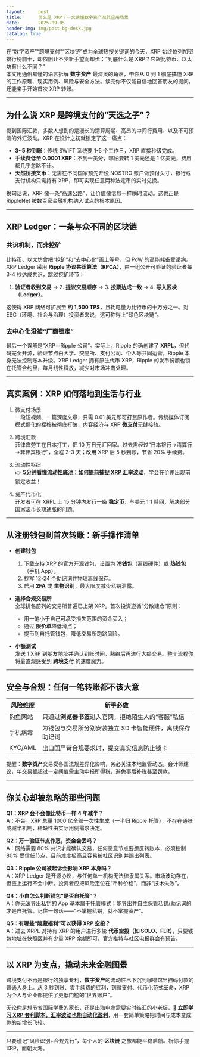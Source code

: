 ```yaml
---
layout:     post
title:      什么是 XRP？一文读懂数字资产及其应用场景
date:       2025-09-05
header-img: img/post-bg-desk.jpg
catalog: true
---
```


在“数字资产”“跨境支付”“区块链”成为全球热搜关键词的今天，XRP 始终位列加密排行榜前十，却依旧让不少新手望而却步：“到底什么是 XRP？它跟比特币、以太坊有什么不同？”  
本文用通俗易懂的语言拆解 **数字资产** 最深奥的角落，带你从 0 到 1 彻底搞懂 XRP 的工作原理、现实用例、风险与安全方法。读完你不仅能自信地回答朋友的提问，还能亲手开始首次 XRP 转账。

---

## 为什么说 XRP 是跨境支付的“天选之子”？

提到国际汇款，多数人想到的是漫长的清算周期、高昂的中间行费用、以及不可预测的外汇波动。XRP 在设计之初就锁定了这一痛点：  
- **3~5 秒到账**：传统 SWIFT 系统要 1-5 个工作日，XRP 直接秒级完成。  
- **手续费低至 0.0001 XRP**：不到一美分，哪怕要转 1 美元还是 1 亿美元，费用都几乎忽略不计。  
- **天然桥接货币**：无需在不同国家预先开设 NOSTRO 账户做预付头寸，银行或支付机构只需持有 XRP，即可实现任意两种法定币的实时兑换。  

换句话说，XRP 像一条“高速公路”，让价值像信息一样瞬时流动。这也正是 RippleNet 被数百家金融机构纳入试点的根本原因。

---

## XRP Ledger：一条与众不同的区块链

### 共识机制，而非挖矿

比特币、以太坊曾把“挖矿”和“去中心化”画上等号，但 PoW 的高能耗备受诟病。XRP Ledger 采用 **Ripple 协议共识算法（RPCA）**，由一组公开可验证的验证者每 3-4 秒达成共识，跳过挖矿环节：  
1. **验证者收到交易** → 2. **提议交易顺序** → 3. **投票达成一致** → 4. **写入区块（Ledger）**。  

这使得 XRP 网络可扩展至 **约 1,500 TPS**，且耗电量为比特币的十万分之一。对 ESG（环境、社会与治理）投资者来说，这可称得上“绿色区块链”。

### 去中心化没被“厂商锁定”

最后一个误解是“XRP＝Ripple 公司”。实际上，Ripple 的确创建了 **XRPL**，但代码完全开源，验证节点由大学、交易所、支付公司、个人等共同运营，Ripple 本身无法控制账本升级。XRP Ledger 拥有原生代币 XRP，Ripple 的发币份额也锁在托管合约里，每月线性释放，减少对市场冲击处理。

---

## 真实案例：XRP 如何落地到生活与行业

1. 微支付场景  
   一段短视频、一篇深度文章，只需 0.01 美元即可打赏原作者。传统媒体订阅模式僵化的桎梏被彻底打破，内容经济与 XRP **微支付**无缝接轨。

2. 跨境汇款  
   菲律宾劳工在日本打工，把 10 万日元汇回家。过去需经过“日本银行→清算行→菲律宾银行”，全程 2-3 天；改用 XRP 后 5 秒到账，节省 20% 手续费。

3. 流动性枢纽  
   👉 [**5分钟看懂流动性底池：如何提前捕捉 XRP 汇率波动**](https://okxdog.com/)，学会在价差出现前锁定收益！

4. 资产代币化  
   开发者可在 XRPL 上 15 分钟内发行一条 **稳定币**，与美元 1:1 赎回，解决部分国家法币长期通胀的问题。

---

## 从注册钱包到首次转账：新手操作清单

- **创建钱包**  
  1. 下载支持 XRP 的官方开源钱包，设置为 **冷钱包**（离线硬件）或 **热钱包**（手机 App）。  
  2. 抄写 12-24 个助记词并物理离线保存。  
  3. 启用 **2FA** 或 **生物识别**，最大限度减少私钥泄露。

- **选择合规交易所**  
  全球排名前列的交易所普遍已上架 XRP。首次投资遵循“分散建仓”原则：  
  - 用一笔小于自己可承受损失范围的资金买入；  
  - 通过 **限价单**降低滑点；  
  - 提币到自托管钱包，降低交易所跑路风险。

- **小额测试**  
  发送 1 XRP 到朋友地址并确认到账时间，熟络后再进行大额交易。整个流程你将最直观感受到 **跨境支付** 的速度魔力。

---

## 安全与合规：任何一笔转账都不该大意

| 风险维度 | 新手必做 |
| --- | --- |
| 钓鱼网站 | 只通过**浏览器书签**进入官网，拒绝陌生人的“客服”私信 |
| 手机病毒 | 为钱包与交易所分别安装独立 SD 卡智能硬件，离线保存助记词 |
| KYC/AML | 出口国严苛合规要求时，提交真实信息防止锁卡 |

提醒：**数字资产**交易受各国法规差异化影响，务必关注本地监管动态。会计师建议，年交易额超过一定阈值需主动申报所得税，避免事后补税甚至罚款。

---

## 你关心却被忽略的那些问题

**Q1：XRP 会不会像比特币一样 4 年减半？**  
A：不会。XRP 总量 1000 亿全部一次性生成（一半归 Ripple 托管），不存在通胀或减半机制，稀缺性由实际用例需求决定。

**Q2：万一验证节点作恶，资金会丢吗？**  
A：网络需要 80% 共识才能确认交易，任何恶意节点要想反转账本，必须控制 80% 受信任节点，目前难度极高且容易被社区识别并踢出列表。

**Q3：Ripple 公司被起诉会影响 XRP 本身吗？**  
A：XRP Ledger 是开源协议，与任何单一机构无法律隶属关系。市场波动存在，但链上运行不会中断。投资者应把风险定位在“币种价格”，而非“技术失效”。

**Q4：小白怎么判断钱包“是否自托管”？**  
A：你无法导出私钥的 App 基本属于托管模式；能导出并自主保管私钥/助记词的才是自托管。记住一句话——“不掌握私钥，就不掌握资产”。

**Q5：有哪些“隐藏福利”可以获得 XRP 空投？**  
A：过去 XRPL 对持有 XRP 的用户进行多轮 **代币空投（如 SOLO、FLR）**，只要钱包地址在快照区并有少量 XRP 余额即可。官方推特与社区电报群会有预告。

---

## 以 XRP 为支点，撬动未来金融图景

跨境支付不再是银行的独享专利，**数字资产**的流动性已下沉到咖啡馆里扫码付款的普通人身上。从 3 秒到账、零手续费的红利，到微支付、代币化范式革命，XRP 为个人与企业都提供了更低门槛的“世界账户”。  

无论你是想节省国际学费的家长，还是出海电商需要实时结汇的小老板，🔗 **[立即学习 XRP 套利脚本，汇率波动也能自动化盈利](https://okxdog.com/)**，用一套简单策略把时间与成本变成你的新增长飞轮。

---

只要谨记“风险识别+合规先行”，每个人的 **区块链** 之旅都能平稳启航。祝你手握 XRP，面朝大海。